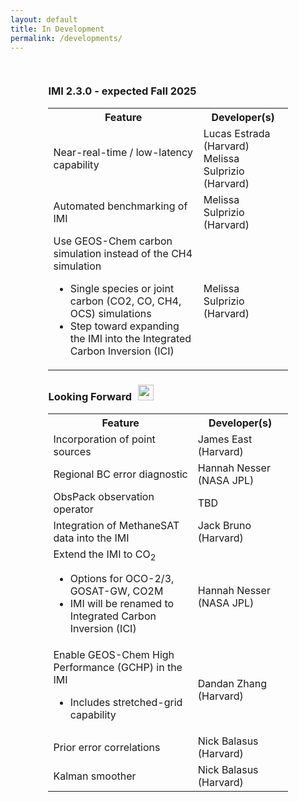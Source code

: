 ```yaml
---
layout: default
title: In Development
permalink: /developments/
---
```


<style>
  .pageWrapper {
    padding: 3% 12%;
  }
</style>

<div class="pageWrapper">

<h3>IMI 2.3.0 - expected Fall 2025</h3>
<table style="width:100%">
	<tr>
    	<th style="width=70%">Feature</th>
    	<th>Developer(s)</th>
  </tr>
	<tr>
	    <td>Near-real-time / low-latency capability</td>
	    <td>Lucas Estrada (Harvard)<br>Melissa Sulprizio (Harvard)</td>
	</tr>
  <tr>
    	<td>Automated benchmarking of IMI</td>
    	<td>Melissa Sulprizio (Harvard)</td>
	</tr>
  <tr>
    	<td>Use GEOS-Chem carbon simulation instead of the CH4 simulation
    	   <ul>
             <li>Single species or joint carbon (CO2, CO, CH4, OCS) simulations</li>
             <li>Step toward expanding the IMI into the Integrated Carbon Inversion (ICI)</li>
           </ul>
    	</td>
    	<td>Melissa Sulprizio (Harvard)</td>
    </tr>
</table>

<h3>Looking Forward<span><img src = "https://raw.githubusercontent.com/FortAwesome/Font-Awesome/6.x/svgs/solid/arrow-trend-up.svg" style = "height: 25px; width: 25px; margin-bottom: 5px; margin-left: 10px;"></span></h3>
<table style="font-size:0.9em width=100%">
	  <tr>
    	<th style="width=70%">Feature</th>
    	<th>Developer(s)</th>
    </tr>
    <tr>
    	<td>Incorporation of point sources</td>
    	<td>James East (Harvard)</td>
    </tr>
    <tr>
    	<td>Regional BC error diagnostic</td>
    	<td>Hannah Nesser (NASA JPL)</td>
    </tr>
    <tr>
 	  	<td>ObsPack observation operator</td>
 	 	  <td>TBD</td>
  	</tr>
    <tr>
    	<td>Integration of MethaneSAT data into the IMI</td>
    	<td>Jack Bruno (Harvard)</td>
    </tr>
    <tr>
    	<td>Extend the IMI to CO<sub>2</sub>
    	  <ul>
    	     <li>Options for OCO-2/3, GOSAT-GW, CO2M</li>
             <li>IMI will be renamed to Integrated Carbon Inversion (ICI)</li>
          </ul>
        </td>
    	<td>Hannah Nesser (NASA JPL)</td>
    </tr>
    <tr>
    	<td>Enable GEOS-Chem High Performance (GCHP) in the IMI
		  <ul>
		    <li>Includes stretched-grid capability</li>
		  </ul>
		</td>
    	<td>Dandan Zhang (Harvard)</td>
    </tr>
    <tr>
    	<td>Prior error correlations</td>
    	<td>Nick Balasus (Harvard)</td>
    </tr>
    <tr>
    	<td>Kalman smoother</td>
    	<td>Nick Balasus (Harvard)</td>
    </tr>
</table>

</div>